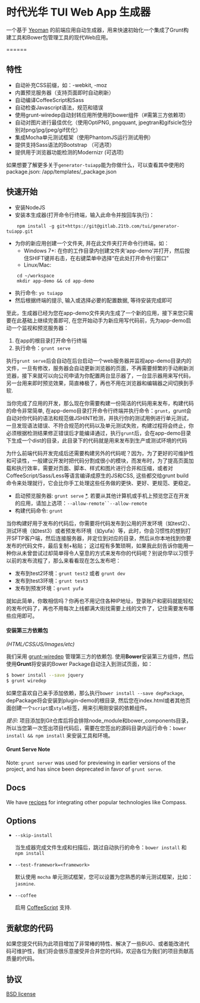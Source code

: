 # 时代光华 TUI Web App 生成器

一个基于 [Yeoman](http://yeoman.io) 的前端应用自动生成器，用来快速初始化一个集成了Grunt构建工具和Bower包管理工具的现代Web应用。

======

## 特性

* 自动补充CSS前缀，如：-webkit, -moz
* 内置预览服务器（支持页面即时自动刷新）
* 自动编译CoffeeScript和Sass
* 自动检查Javascript语法，规范和错误
* 使用grunt-wiredep自动封转应用所使用的bower组件（#需第三方依赖项）
* 自动对图片进行最佳优化（使用OptiPNG, pngquant, jpegtran和gifsicle包分别对png/jpg/jpeg/gif优化）
* 集成Mocha单元测试框架（使用PhantomJS运行测试用例）
* 提供支持Sass语法的Bootstrap （可选项）
* 提供用于浏览器功能检测的Modernizr (可选项)

如果想要了解更多关于`generator-tuiapp`能为你做什么，可以查看其中使用的package.json: /app/templates/_package.json


## 快速开始

- 安装NodeJS
- 安装本生成器(打开命令行终端，输入此命令并按回车执行)：
```
    npm install -g git+https://git@gitlab.21tb.com/tui/generator-tuiapp.git
```
- 为你的新应用创建一个文件夹, 并在此文件夹打开命令行终端，如：
  - Windows 7+: 在你的工作目录内创建文件夹‘app-demo’并打开，然后按住SHIFT键并右击，在右键菜单中选择“在此处打开命令行窗口”
  - Linux/Mac:
```
    cd ~/workspace
    mkdir app-demo && cd app-demo
```
- 执行命令: `yo tuiapp`
- 然后根据终端的提示, 输入或选择必要的配置数据, 等待安装完成即可

至此，生成器已经为您在app-demo文件夹内生成了一个新的应用，接下来您只需要在此基础上继续完善即可, 在您开始动手为新应用写代码前，先为app-demo启动一个监视和预览服务器：

1. 在app的根目录打开命令行终端
2. 执行命令：`grunt serve`

执行`grunt serve`后会自动在后台启动一个web服务器并监视app-demo目录内的文件，一旦有修改，服务器会自动更新浏览器的页面，不再需要频繁的手动刷新浏览器，接下来就可以向公司申请为你配置两台显示器了，一台显示器用来写代码，另一台用来即时预览效果，简直棒极了，再也不用在浏览器和编辑器之间切换到手软.

当你完成了应用的开发，那么现在你需要构建一份简洁的代码用来发布，构建代码的命令非常简单, 在app-demo目录打开命令行终端并执行命令：`grunt`，grunt会自动对你代码的语法和规范做JSHINT检测，并执行你的测试用例进行单元测试，一旦发现语法错误、不符合规范的代码以及单元测试失败，构建过程将会终止，你必须根据检测结果修正错误后才能编译通过，执行`grunt`后，会在app-demo目录下生成一个dist的目录，此目录下的代码就是用来发布到生产或测试环境的代码

为什么前端代码开发完成后还需要构建另外的代码呢？因为，为了更好的可维护性和可读性，一般建议开发时把代码分割成很小的模块，而发布时，为了提高页面加载和执行效率，需要对页面、脚本、样式和图片进行合并和压缩，或者对CoffeeScript/Sass/Less等语言编译成原生的JS和CSS, 这些都交给grunt build命令来处理就行，它会比你手工处理这些任务做的更快、更好、更规范、更稳定。

- 启动预览服务器: `grunt serve` [\*](#grunt-serve-note). 若要从其他计算机或手机上预览您正在开发的应用，请加上选项：`--allow-remote``--allow-remote`
- 构建代码命令: `grunt`

当你构建好用于发布的代码后，你需要将代码发布到公用的开发环境（如test2）、测试环境（如test3）或者预发布环境（如yufa）等，此时，你会习惯性的想到打开SFTP客户端，然后连接服务器，并定位到对应的目录，然后从你本地找到你要发布的代码文件，最后复制+粘贴； 这过程有多繁琐啊，如果我此刻告诉你能用一种你从未曾尝试过却简单得令人窒息的方式来发布你的代码呢？别说你早以习惯于以前的发布流程了，那么来看看现在怎么发布吧：

- 发布到test2环境：`grunt test2` 或者 `grunt dev`
- 发布到test3环境：`grunt test3`
- 发布到预发环境：`grunt yufa`

就如此简单，你敢相信吗？你再也不用记住各种IP地址，登录账户和密码就能轻松的发布代码了，再也不用每次上线都满大街找需要上线的文件了，记住需要发布哪些应用即可。


#### 安装第三方依赖包

*(HTML/CSS/JS/Images/etc)*

我们采用 [grunt-wiredep](https://github.com/stephenplusplus/grunt-wiredep) 管理第三方的依赖包. 使用**Bower**安装第三方组件，然后使用**Grunt**将安装的Bower Package自动注入到测试页面，如：

```sh
$ bower install --save jquery
$ grunt wiredep
```

如果您喜欢自己亲手添加依赖，那么执行`bower install --save depPackage`, depPackage将会安装到plugin-demo的根目录, 然后您在index.html或者其他页面创建一个`script`或`style`标签，用来引用刚安装的依赖组件。

*提示*: 项目添加到Git仓库后将会排除node_module和bower_components目录，所以当您第一次签出项目代码后，需要在您签出的源码目录内运行命令：`bower install && npm install` 来安装工具和环境。


#### Grunt Serve Note

Note: `grunt server` was used for previewing in earlier versions of the project, and has since been deprecated in favor of `grunt serve`.


## Docs

We have [recipes](docs/recipes) for integrating other popular technologies like Compass.


## Options

* `--skip-install`

  当生成器完成文件生成和扫描后，跳过自动执行的命令：`bower install` 和 `npm install`

* `--test-framework=<framework>`

  默认使用 `mocha` 单元测试框架，您可以设置为您熟悉的单元测试框架，比如：`jasmine`.

* `--coffee`

  启用 [CoffeeScript](http://coffeescript.org/) 支持.


## 贡献您的代码

如果您提交代码为此项目增加了非常棒的特性、解决了一些BUG、或者能改进代码可维护性，我们将会很乐意接受并合并您的代码，欢迎各位为我们的项目贡献高质量的代码。

## 协议

[BSD license](http://opensource.org/licenses/bsd-license.php)
